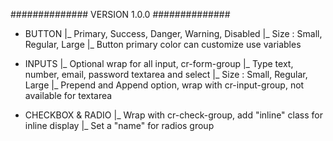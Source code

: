 
############## VERSION 1.0.0 ##############

- BUTTON
  |_ Primary, Success, Danger, Warning, Disabled
  |_ Size : Small, Regular, Large
  |_ Button primary color can customize use variables

- INPUTS
  |_ Optional wrap for all input, cr-form-group 
  |_ Type text, number, email, password textarea and select
  |_ Size : Small, Regular, Large
  |_ Prepend and Append option, wrap with cr-input-group, not available for textarea

- CHECKBOX & RADIO
  |_ Wrap with cr-check-group, add "inline" class for inline display
  |_ Set a "name" for radios group


